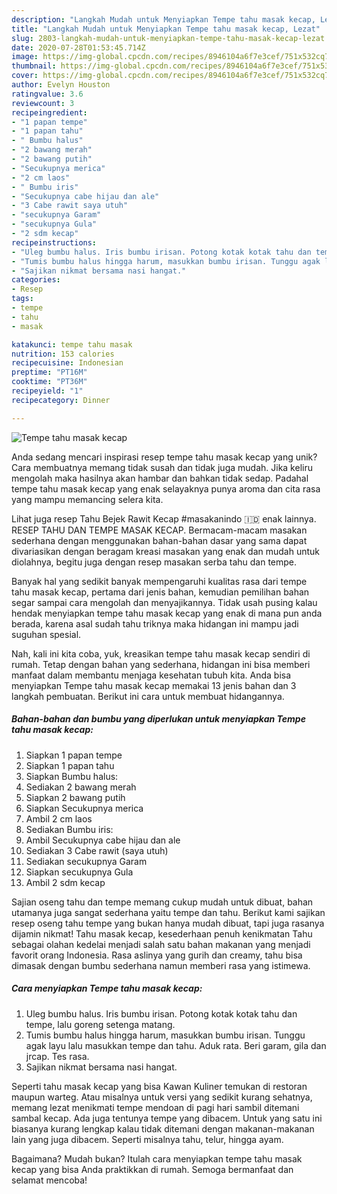 ```yaml
---
description: "Langkah Mudah untuk Menyiapkan Tempe tahu masak kecap, Lezat"
title: "Langkah Mudah untuk Menyiapkan Tempe tahu masak kecap, Lezat"
slug: 2803-langkah-mudah-untuk-menyiapkan-tempe-tahu-masak-kecap-lezat
date: 2020-07-28T01:53:45.714Z
image: https://img-global.cpcdn.com/recipes/8946104a6f7e3cef/751x532cq70/tempe-tahu-masak-kecap-foto-resep-utama.jpg
thumbnail: https://img-global.cpcdn.com/recipes/8946104a6f7e3cef/751x532cq70/tempe-tahu-masak-kecap-foto-resep-utama.jpg
cover: https://img-global.cpcdn.com/recipes/8946104a6f7e3cef/751x532cq70/tempe-tahu-masak-kecap-foto-resep-utama.jpg
author: Evelyn Houston
ratingvalue: 3.6
reviewcount: 3
recipeingredient:
- "1 papan tempe"
- "1 papan tahu"
- " Bumbu halus"
- "2 bawang merah"
- "2 bawang putih"
- "Secukupnya merica"
- "2 cm laos"
- " Bumbu iris"
- "Secukupnya cabe hijau dan ale"
- "3 Cabe rawit saya utuh"
- "secukupnya Garam"
- "secukupnya Gula"
- "2 sdm kecap"
recipeinstructions:
- "Uleg bumbu halus. Iris bumbu irisan. Potong kotak kotak tahu dan tempe, lalu goreng setenga matang."
- "Tumis bumbu halus hingga harum, masukkan bumbu irisan. Tunggu agak layu lalu masukkan tempe dan tahu. Aduk rata. Beri garam, gila dan jrcap. Tes rasa."
- "Sajikan nikmat bersama nasi hangat."
categories:
- Resep
tags:
- tempe
- tahu
- masak

katakunci: tempe tahu masak 
nutrition: 153 calories
recipecuisine: Indonesian
preptime: "PT16M"
cooktime: "PT36M"
recipeyield: "1"
recipecategory: Dinner

---
```



![Tempe tahu masak kecap](https://img-global.cpcdn.com/recipes/8946104a6f7e3cef/751x532cq70/tempe-tahu-masak-kecap-foto-resep-utama.jpg)

Anda sedang mencari inspirasi resep tempe tahu masak kecap yang unik? Cara membuatnya memang tidak susah dan tidak juga mudah. Jika keliru mengolah maka hasilnya akan hambar dan bahkan tidak sedap. Padahal tempe tahu masak kecap yang enak selayaknya punya aroma dan cita rasa yang mampu memancing selera kita.

Lihat juga resep Tahu Bejek Rawit Kecap #masakanindo 🇮🇩 enak lainnya. RESEP TAHU DAN TEMPE MASAK KECAP. Bermacam-macam masakan sederhana dengan menggunakan bahan-bahan dasar yang sama dapat divariasikan dengan beragam kreasi masakan yang enak dan mudah untuk diolahnya, begitu juga dengan resep masakan serba tahu dan tempe.

Banyak hal yang sedikit banyak mempengaruhi kualitas rasa dari tempe tahu masak kecap, pertama dari jenis bahan, kemudian pemilihan bahan segar sampai cara mengolah dan menyajikannya. Tidak usah pusing kalau hendak menyiapkan tempe tahu masak kecap yang enak di mana pun anda berada, karena asal sudah tahu triknya maka hidangan ini mampu jadi suguhan spesial.


Nah, kali ini kita coba, yuk, kreasikan tempe tahu masak kecap sendiri di rumah. Tetap dengan bahan yang sederhana, hidangan ini bisa memberi manfaat dalam membantu menjaga kesehatan tubuh kita. Anda bisa menyiapkan Tempe tahu masak kecap memakai 13 jenis bahan dan 3 langkah pembuatan. Berikut ini cara untuk membuat hidangannya.

<!--inarticleads1-->

##### Bahan-bahan dan bumbu yang diperlukan untuk menyiapkan Tempe tahu masak kecap:

1. Siapkan 1 papan tempe
1. Siapkan 1 papan tahu
1. Siapkan  Bumbu halus:
1. Sediakan 2 bawang merah
1. Siapkan 2 bawang putih
1. Siapkan Secukupnya merica
1. Ambil 2 cm laos
1. Sediakan  Bumbu iris:
1. Ambil Secukupnya cabe hijau dan ale
1. Sediakan 3 Cabe rawit (saya utuh)
1. Sediakan secukupnya Garam
1. Siapkan secukupnya Gula
1. Ambil 2 sdm kecap


Sajian oseng tahu dan tempe memang cukup mudah untuk dibuat, bahan utamanya juga sangat sederhana yaitu tempe dan tahu. Berikut kami sajikan resep oseng tahu tempe yang bukan hanya mudah dibuat, tapi juga rasanya dijamin nikmat! Tahu masak kecap, kesederhaan penuh kenikmatan Tahu sebagai olahan kedelai menjadi salah satu bahan makanan yang menjadi favorit orang Indonesia. Rasa aslinya yang gurih dan creamy, tahu bisa dimasak dengan bumbu sederhana namun memberi rasa yang istimewa. 

<!--inarticleads2-->

##### Cara menyiapkan Tempe tahu masak kecap:

1. Uleg bumbu halus. Iris bumbu irisan. Potong kotak kotak tahu dan tempe, lalu goreng setenga matang.
1. Tumis bumbu halus hingga harum, masukkan bumbu irisan. Tunggu agak layu lalu masukkan tempe dan tahu. Aduk rata. Beri garam, gila dan jrcap. Tes rasa.
1. Sajikan nikmat bersama nasi hangat.


Seperti tahu masak kecap yang bisa Kawan Kuliner temukan di restoran maupun warteg. Atau misalnya untuk versi yang sedikit kurang sehatnya, memang lezat menikmati tempe mendoan di pagi hari sambil ditemani sambal kecap. Ada juga tentunya tempe yang dibacem. Untuk yang satu ini biasanya kurang lengkap kalau tidak ditemani dengan makanan-makanan lain yang juga dibacem. Seperti misalnya tahu, telur, hingga ayam. 

Bagaimana? Mudah bukan? Itulah cara menyiapkan tempe tahu masak kecap yang bisa Anda praktikkan di rumah. Semoga bermanfaat dan selamat mencoba!
